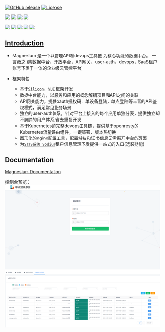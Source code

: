 [![GitHub release](https://img.shields.io/badge/release-1.0.0-28a745.svg)](https://github.com/0nebean/com.alibaba.druid-0nebean.custom/releases)
[![License](https://img.shields.io/badge/license-Apache%202-4EB1BA.svg)](https://www.apache.org/licenses/LICENSE-2.0.html)

![](https://img.shields.io/badge/belong_to-chemical--el-yellowgreen.svg)
![](https://img.shields.io/badge/support-onebean--data-red.svg)
![](https://img.shields.io/badge/dependency-spring--15.20-blue.svg)
![](https://img.shields.io/badge/runing_on_Kubernetes-10.96.0.1-green.svg)  

![](https://img.shields.io/badge/middleware-mysql-lightgrey.svg)
![](https://img.shields.io/badge/middleware-apollo-lightgrey.svg)
![](https://img.shields.io/badge/middleware-eureka-lightgrey.svg)
![](https://img.shields.io/badge/middleware-rabbitMQ-lightgrey.svg)
![](https://img.shields.io/badge/middleware-redis-lightgrey.svg)  


[Introduction](https://0nebean.github.io/Magnesium/)
---
- Magnesium 是一个以管理API和devops工具链 为核心功能的数据中台。
一言蔽之 (集数据中台，开放平台，API网关，user-auth，devops，SaaS租户账号下发于一体的企业级云管控平台)

- 框架特性
  - 基于[`Silicon`](https://0nebean.github.io/Silicon/)，[`VUE`](https://cn.vuejs.org/) 框架开发
  - 数据中台能力，以服务和应用的概念解耦项目和API之间的关联
  - API网关能力，提供oauth授权码，单设备登陆，单点登陆等丰富的API鉴权模式，满足常见业务场景
  - 独立的user-auth体系，针对平台上接入的每个应用单独分表，提供独立却不臃肿的用户体系,省去重复开发
  - 基于Kubernetes的完整devops工具链，提供基于openresty的Kubernetes流量路由组件，一键部署，版本热切换
  - 图形化的nginx配置工具，配置域名和证书信息无需离开中台的页面
  - 为[`SaaS系统 Sodium`](https://0nebean.github.io/Sodium/)租户信息管理下发提供一站式的入口(选装功能)
 
Documentation
---
[Magnesium Documentation](https://github.com/0nebean/Magnesium/wiki)

控制台预览：
![](https://github.com/0nebean/chemical-el/blob/master/src/main/resources/img/62.png)
![](https://github.com/0nebean/chemical-el/blob/master/src/main/resources/img/61.png)
